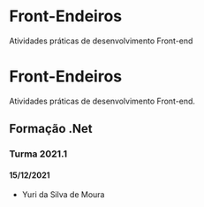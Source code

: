 # Front-Endeiros
 Atividades práticas de desenvolvimento Front-end
# Front-Endeiros
Atividades práticas de desenvolvimento Front-end.
## Formação .Net
### Turma 2021.1
#### 15/12/2021
- Yuri da Silva de Moura